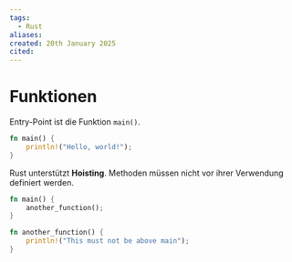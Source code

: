 ```yaml
---
tags:
  - Rust
aliases: 
created: 20th January 2025
cited:
---
```


# Funktionen

Entry-Point ist die Funktion `main()`.

```rust
fn main() {
    println!("Hello, world!");
}
```

Rust unterstützt **Hoisting**. Methoden müssen nicht vor ihrer Verwendung definiert werden.

```rust
fn main() {
    another_function();
}

fn another_function() {
    println!("This must not be above main");
}
```
```